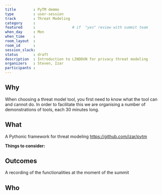 ```yaml
---
title        : PyTM demmo
type         : user-session
track        : Threat Modeling
category     :
featured     :                 # if  "yes" review with summit team
when_day     : Mon
when_time    : 
room_layout  :
room_id      : 
session_slack: 
status       : draft
description  : Introduction to LINDDUN for privacy threat modeling
organizers   : Steven, Izar
participants :
---
```


## Why
When choosing a threat model tool, you first need to know what the tool can and cannot do. In order to facilitate this we are organising a number of demonstrations of tools, each 30 minutes long.

## What
A Pythonic framework for threat modeling
https://github.com/izar/pytm


**Things to consider:**



## Outcomes
A recording of the functionalities at the moment of the summit

## Who
